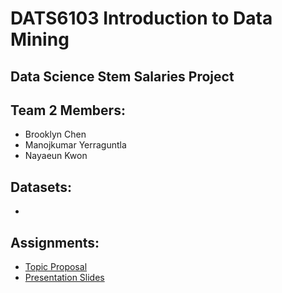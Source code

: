 # DATS6103 Introduction to Data Mining 
## Data Science Stem Salaries Project

## Team 2 Members:
* Brooklyn Chen
* Manojkumar Yerraguntla
* Nayaeun Kwon

## Datasets:
* 

## Assignments:
* [Topic Proposal](https://docs.google.com/document/d/1ia8Xj7ZW0nW6T2gsCz67eQ5jivJcp0QXRu3YFIinOjQ/edit)
* [Presentation Slides](https://docs.google.com/presentation/d/19ibFQGRhCfCJAh0WSLkrGyeyzMUGbC97yX_hPhI6mLM/edit#slide=id.p)
